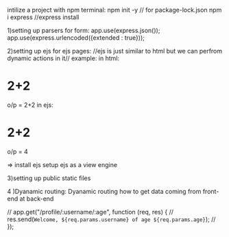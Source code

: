 intilize a project with npm
terminal:
   npm init -y // for package-lock.json
   npm i express //express install


1)setting up parsers for form:
   app.use(express.json());
   app.use(express.urlencoded({extended : true}));


2)setting up ejs for ejs pages:
   //ejs is just similar to html but we can perfrom
   dynamic actions in it//
   example:
   in html: <h1>2+2</h1> o/p = 2+2
   in ejs:  <h1>2+2</h1> o/p = 4

  => install ejs
     setup ejs as a view engine

3)setting up public static files


4 )Dyanamic routing:
    Dyanamic routing
    how to get data coming from front-end at back-end

    
// app.get("/profile/:username/:age", function (req, res) {
//     res.send(`Welcome, ${req.params.username} of age ${req.params.age}`);
// });
